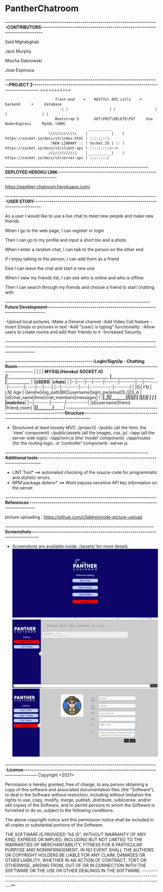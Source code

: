 # PantherChatroom

**-----------------------------------------------------------------------------CONTRIBUTORS-----------------------------------------------------------------------------**

Said Mghabghab

Jack Murphy

Mischa Dabrowski

Jose Espinoza

**------------------------------------------------------------------------------PROJECT 2--------------------------------------------------------------------------------**
                                                             ===========

                           front-end    +    RESTful API calls    +    backend     +     database
                              | |                   | |                  | |                | |
                           Bootstrap 5       GET\POST\DELETE\PUT     Use Node+Express     MySQL (ORM)
                                          ___________
                        \\\\\\\\\\\\\    |           |    ( https://socket.io/docs/v3/index.html ) ::::::::\
                         |NEW LIBRARY :: | Socket.IO | :: ( https://socket.io/docs/v3/client-api ) :::::::::}~~>
                        /////////////    |___________|    ( https://socket.io/docs/v3/server-api ) ::::::::/

**------------------------------------------------------------------------DEPLOYED HEROKU LINK----------------------------------------------------------------------------**

https://panther-chatroom.herokuapp.com/
 
 
 **-----------------------------------------------------------------------------USER STORY--------------------------------------------------------------------------------**

As a user I would like to use a live chat to meet new people and make new friends 

When 
I go to the web page, I can register or login

Then
I can go to my profile and input a short bio and a photo

When
I enter a random chat, I can talk to the person on the other end
 
If 
I enjoy talking to the person, I can add them as a friend

Else
I can leave the chat and start a new one

When
I view my friends list, I can see who is online and who is offline

Then
I can search through my friends and choose a friend to start chatting with
                                 
**-------------------------------------------------------------------------Future Development---------------------------------------------------------------------------**
                                              
-Upload local pictures
-Make a General channel
-Add Video Call feature
-Insert Emojis or pictures in text
-Add “{user} is typing” functionality.
-Allow users to create rooms and add their friends to it
-Increased Security
                                               
**-----------------------------------------------------------------------------------------------------------------------------------------------------------------------**

**---------------------------------------------LogIn/SignUp      -     Chatting Room-------------------------------------------------------------------------------------**
                                                   | |                      | |
                                            __MYSQL(Heroku)__           __SOCKET.IO__
                             _______________________|________________________|_____________________________________________________
    ________________________|______________________________________________      _____________|_________________________           |
   |_________________________________USERS_________________________________|    |_________________chats_________________|          |
   |--|----|---|-----|-------|--------|---|--------|--------|-----|---|----|    |--|---------|----|------------|--------|          |
   |ID| FN | LN| Age | Gendre|img_path|BIO|username|login_pw|email|S_Q|S_A |    |id|chat_name|time|chat_members|messages|          |
   |__|____|___|_____|_______|________|___|________|________|_____|___|____|    |__|_________|____|____________|________|          |
                                                                                                              _____________________|
                                                                                                         ____|__________________________
                                                                                                        |___________matches_____________|
                                                                                                        |--|--------|-------|-----------|
                                                                                                        |id|username|friend |friend_room|
                                                                                                        |__|________|_______|___________|
**----------------------------------------------------------------------------Structure--------------------------------------------------------------------------------**      
      
* Structured at least loosely MVC:
 /project2
  -/public (all the html, the ‘view’ component)
  -/public/assets (all the images, css, js)
  -/app (all the server-side logic)
  -/app/orm.js (the ‘model’ component)
  -/app/routes (for the routing logic, or ‘controller’ component)
  -server.js
  
**------------------------------------------------------------------------Additional tools------------------------------------------------------------------------------**

* LINT Tool* ==> automated checking of the source code for programmatic and stylistic errors.          
* NPM package dotenv* ==> Wont expose sensitive API key information on the server.    

**----------------------------------------------------------------------------References -------------------------------------------------------------------------------**

picture uploading  :  https://github.com/c0dehot/node-picture-upload
               
**---------------------------------------------------------------------------Screenshots--------------------------------------------------------------------------------**
* Screenshots are available inside ./assets/ for more details
![GitHub Logo](/public/assets/main-room.JPG)
![GitHub Logo](/public/assets/random-chat.JPG)
![GitHub Logo](/public/assets/profile.JPG)

**-----------------------------------------------------------------------------License-----------------------------------------------------------------------------------**
Copyright <2021> <Purple Panthers>

Permission is hereby granted, free of charge, to any person obtaining a copy of this software and associated documentation files (the "Software"), to deal in the Software without restriction, including without limitation the rights to use, copy, modify, merge, publish, distribute, sublicense, and/or sell copies of the Software, and to permit persons to whom the Software is furnished to do so, subject to the following conditions:

The above copyright notice and this permission notice shall be included in all copies or substantial portions of the Software.

THE SOFTWARE IS PROVIDED "AS IS", WITHOUT WARRANTY OF ANY KIND, EXPRESS OR IMPLIED, INCLUDING BUT NOT LIMITED TO THE WARRANTIES OF MERCHANTABILITY, FITNESS FOR A PARTICULAR PURPOSE AND NONINFRINGEMENT. IN NO EVENT SHALL THE AUTHORS OR COPYRIGHT HOLDERS BE LIABLE FOR ANY CLAIM, DAMAGES OR OTHER LIABILITY, WHETHER IN AN ACTION OF CONTRACT, TORT OR OTHERWISE, ARISING FROM, OUT OF OR IN CONNECTION WITH THE SOFTWARE OR THE USE OR OTHER DEALINGS IN THE SOFTWARE.
-----------------------------------------------------------------------------------------------------------------------------------------------------------------------**
 
